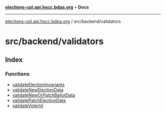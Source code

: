 [**elections-cpl.api.hscc.bdpa.org**](../../../README.md) • **Docs**

***

[elections-cpl.api.hscc.bdpa.org](../../../README.md) / src/backend/validators

# src/backend/validators

## Index

### Functions

- [validateElectionInvariants](functions/validateElectionInvariants.md)
- [validateNewElectionData](functions/validateNewElectionData.md)
- [validateNewOrPatchBallotData](functions/validateNewOrPatchBallotData.md)
- [validatePatchElectionData](functions/validatePatchElectionData.md)
- [validateVoterId](functions/validateVoterId.md)
